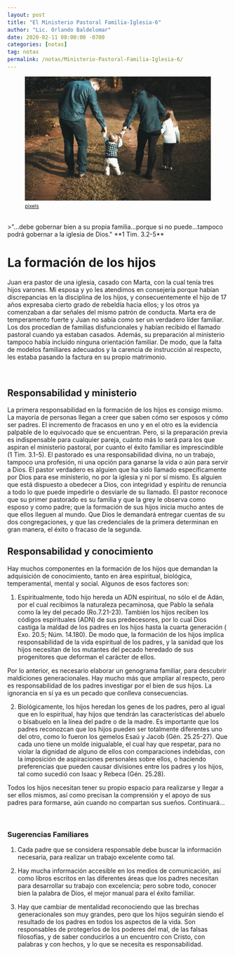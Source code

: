 ```yaml
---
layout: post
title: "El Ministerio Pastoral Familia-Iglesia-6"
author: "Lic. Orlando Baldelomar"
date: 2020-02-11 08:00:00 -0700
categories: [notas]
tag: notas
permalink: /notas/Ministerio-Pastoral-Familia-Iglesia-6/
---
```


<figure>
<img src="/assets/img/family.jpg" class="img-fluid" alt="Responsive image">
<figcaption><a href="https://www.pexels.com/"><small>pixels</small></a></figcaption>
</figure>
<br>
>"...debe gobernar bien a su propia familia...porque si no puede...tampoco podrá gobernar a la iglesia de Dios."
**1 Tim. 3.2-5**

<br>

<h1 class="text-center">La formación de los hijos</h1>

Juan era pastor de una iglesia, casado con Marta, con la cual tenía tres hijos varones. Mi esposa y yo les atendimos en consejería porque habían discrepancias en la disciplina de los hijos, y consecuentemente el hijo de 17 años expresaba cierto grado de rebeldía hacia ellos; y los otros ya comenzaban a dar señales del mismo patrón de conducta. Marta era de temperamento fuerte y Juan no sabía como ser un verdadero líder familiar. Los dos procedían de familias disfuncionales y habían recibido el llamado pastoral cuando ya estaban casados. Además, su preparación al ministerio tampoco había incluido ninguna orientación familiar. De modo, que la falta de modelos familiares adecuados y la carencia de instrucción al respecto, les estaba pasando la factura en su propio matrimonio.

<br>
<h2 class="text-center">Responsabilidad y ministerio</h2>

La primera responsabilidad en la formación de los hijos es consigo mismo. La mayoría de personas llegan a creer que saben cómo ser esposos y cómo ser padres. El incremento de fracasos en uno y en el otro es la evidencia palpable de lo equivocado que se encuentran. Pero, si la preparación previa es indispensable para cualquier pareja, cuánto más lo será para los que aspiran el ministerio pastoral, por cuanto el éxito familiar es imprescindible (1 Tim. 3.1-5).
El pastorado es una responsabilidad divina, no un trabajo, tampoco una profesión, ni una opción para ganarse la vida o aún para servir a Dios. El pastor verdadero es alguien que ha sido llamado específicamente por Dios para ese ministerio, no por la iglesia y ni por sí mismo. Es alguien que está dispuesto a obedecer a Dios, con integridad y espíritu de renuncia a todo lo que puede impedirle o desviarle de su llamado. El pastor reconoce que su primer pastorado es su familia y que la grey le observa como esposo y como padre; que la formación de sus hijos inicia mucho antes de que ellos lleguen al mundo. Que Dios le demandará entregar cuentas de su dos congregaciones, y que las credenciales de la primera determinan en gran manera, el éxito o fracaso de la segunda.

<h2 class="text-center">Responsabilidad y conocimiento</h2>

Hay muchos componentes en la formación de los hijos que demandan la adquisición de conocimiento, tanto en área espiritual, biológica, temperamental, mental y social. Algunos de esos factores son:

1. Espiritualmente, todo hijo hereda un ADN espiritual, no sólo el de Adán, por el cual recibimos la naturaleza pecaminosa, que Pablo la señala como la ley del pecado (Ro.7.21-23). También los hijos reciben los códigos espirituales (ADN) de sus predecesores, por lo cual Dios castiga la maldad de los padres en los hijos hasta la cuarta generación ( Exo. 20.5; Núm. 14.180). De modo que, la formación de los hijos implica responsabilidad de la vida espiritual de los padres, y la sanidad que los hijos necesitan de los mutantes del pecado heredado de sus progenitores que deforman el carácter de ellos.

Por lo anterior, es necesario elaborar un genograma familiar, para descubrir maldiciones generacionales. Hay mucho más que ampliar al respecto, pero es responsabilidad de los padres investigar por el bien de sus hijos. La ignorancia en sí ya es un pecado que conlleva consecuencias.

2. Biológicamente, los hijos heredan los genes de los padres, pero al igual que en lo espiritual, hay hijos que tendrán las características del abuelo o bisabuelo en la línea del padre o de la madre. Es importante que los padres reconozcan que los hijos pueden ser totalmente diferentes uno del otro, como lo fueron los gemelos Esaú y Jacob (Gén. 25.25-27). Que cada uno tiene un molde inigualable, el cual hay que respetar, para no violar la dignidad de alguno de ellos con comparaciones indebidas, con la imposición de aspiraciones personales sobre ellos, o haciendo preferencias que pueden causar divisiones entre los padres y los hijos, tal como sucedió con Isaac y Rebeca (Gén. 25.28).

Todos los hijos necesitan tener su propio espacio para realizarse y llegar a ser ellos mismos, así como precisan la comprensión y el apoyo de sus padres para formarse, aún cuando no compartan sus sueños.
Continuará…

<br>
<h3 class="text-center">Sugerencias Familiares</h3>

1. Cada padre que se considera responsable debe buscar la información necesaria, para realizar un trabajo excelente como tal.

2. Hay mucha información accesible en los medios de comunicación, así como libros escritos en las diferentes áreas que los padres necesitan para desarrollar su trabajo con excelencia; pero sobre todo, conocer bien la palabra de Dios, el mejor manual para el éxito familiar.

3. Hay que cambiar de mentalidad reconociendo que las brechas generacionales son muy grandes, pero que los hijos seguirán siendo el resultado de los padres en todos los aspectos de la vida. Son responsables de protegerlos de los poderes del mal, de las falsas filosofías, y de saber conducirlos a un encuentro con Cristo, con palabras y con hechos, y lo que se necesita es responsabilidad.

<br>
